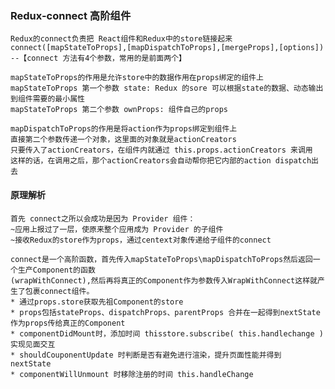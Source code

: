  ### Redux-connect 高阶组件

    Redux的connect负责把 React组件和Redux中的store链接起来
    connect([mapStateToProps],[mapDispatchToProps],[mergeProps],[options])
    --【connect 方法有4个参数，常用的是前面两个】
 
    mapStateToProps的作用是允许store中的数据作用在props绑定的组件上
    mapStateToProps 第一个参数 state: Redux 的sore 可以根据state的数据、动态输出到组件需要的最小属性
    mapStateToProps 第二个参数 ownProps: 组件自己的props 
 
    mapDispatchToProps的作用是将action作为props绑定到组件上
    直接第二个参数传递一个对象，这里面的对象就是actionCreators
    只要传入了actionCreators，在组件内就通过 this.props.actionCreators 来调用
    这样的话，在调用之后，那个actionCreators会自动帮你把它内部的action dispatch出去

#### 原理解析
    首先 connect之所以会成功是因为 Provider 组件：
    ~应用上报过了一层，使原来整个应用成为 Provider 的子组件
    ~接收Redux的store作为props，通过centext对象传递给子组件的connect

    connect是一个高阶函数，首先传入mapStateToProps\mapDispatchToProps然后返回一个生产Component的函数
    (wrapWithConnect),然后再将真正的Component作为参数传入WrapWithConnect这样就产生了包裹connect组件。
    * 通过props.store获取先祖Component的store
    * props包括stateProps、dispatchProps、parentProps 合并在一起得到nextState作为props传给真正的Component
    * componentDidMount时，添加时间 thisstore.subscribe( this.handlechange ) 实现见面交互
    * shouldCouponentUpdate 时判断是否有避免进行渲染，提升页面性能并得到 nextState
    * componentWillUnmount 时移除注册的时间 this.handleChange
